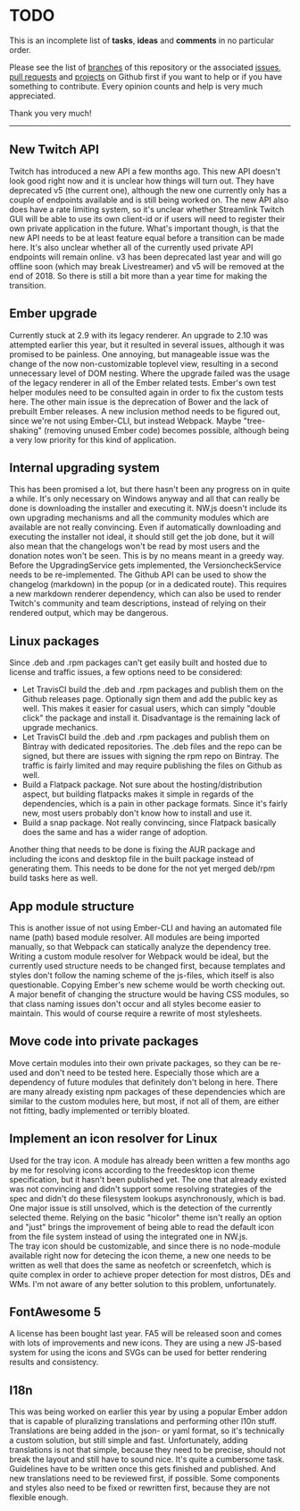 TODO
====

This is an incomplete list of **tasks**, **ideas** and **comments** in no particular order.

Please see the list of [branches][branches] of this repository or the associated [issues][issues], [pull requests][pull requests] and [projects][projects] on Github first if you want to help or if you have something to contribute. Every opinion counts and help is very much appreciated.

Thank you very much!


-----


## New Twitch API

Twitch has introduced a new API a few months ago. This new API doesn't look good right now and it is unclear how things will turn out. They have deprecated v5 (the current one), although the new one currently only has a couple of endpoints available and is still being worked on. The new API also does have a rate limiting system, so it's unclear whether Streamlink Twitch GUI will be able to use its own client-id or if users will need to register their own private application in the future. What's important though, is that the new API needs to be at least feature equal before a transition can be made here. It's also unclear whether all of the currently used private API endpoints will remain online. v3 has been deprecated last year and will go offline soon (which may break Livestreamer) and v5 will be removed at the end of 2018. So there is still a bit more than a year time for making the transition.


## Ember upgrade

Currently stuck at 2.9 with its legacy renderer. An upgrade to 2.10 was attempted earlier this year, but it resulted in several issues, although it was promised to be painless. One annoying, but manageable issue was the change of the now non-customizable toplevel view, resulting in a second unnecessary level of DOM nesting. Where the upgrade failed was the usage of the legacy renderer in all of the Ember related tests. Ember's own test helper modules need to be consulted again in order to fix the custom tests here. The other main issue is the deprecation of Bower and the lack of prebuilt Ember releases. A new inclusion method needs to be figured out, since we're not using Ember-CLI, but instead Webpack. Maybe "tree-shaking" (removing unused Ember code) becomes possible, although being a very low priority for this kind of application.


## Internal upgrading system

This has been promised a lot, but there hasn't been any progress on in quite a while. It's only necessary on Windows anyway and all that can really be done is downloading the installer and executing it. NW.js doesn't include its own upgrading mechanisms and all the community modules which are available are not really convincing. Even if automatically downloading and executing the installer not ideal, it should still get the job done, but it will also mean that the changelogs won't be read by most users and the donation notes won't be seen. This is by no means meant in a greedy way.  
Before the UpgradingService gets implemented, the VersioncheckService needs to be re-implemented. The Github API can be used to show the changelog (markdown) in the popup (or in a dedicated route). This requires a new markdown renderer dependency, which can also be used to render Twitch's community and team descriptions, instead of relying on their rendered output, which may be dangerous.


## Linux packages

Since .deb and .rpm packages can't get easily built and hosted due to license and traffic issues, a few options need to be considered:
- Let TravisCI build the .deb and .rpm packages and publish them on the Github releases page. Optionally sign them and add the public key as well. This makes it easier for casual users, which can simply "double click" the package and install it. Disadvantage is the remaining lack of upgrade mechanics.
- Let TravisCI build the .deb and .rpm packages and publish them on Bintray with dedicated repositories. The .deb files and the repo can be signed, but there are issues with signing the rpm repo on Bintray. The traffic is fairly limited and may require publishing the files on Github as well.
- Build a Flatpack package. Not sure about the hosting/distribution aspect, but building flatpacks makes it simple in regards of the dependencies, which is a pain in other package formats. Since it's fairly new, most users probably don't know how to install and use it.
- Build a snap package. Not really convincing, since Flatpack basically does the same and has a wider range of adoption.

Another thing that needs to be done is fixing the AUR package and including the icons and desktop file in the built package instead of generating them. This needs to be done for the not yet merged deb/rpm build tasks here as well.


## App module structure

This is another issue of not using Ember-CLI and having an automated file name (path) based module resolver. All modules are being imported manually, so that Webpack can statically analyze the dependency tree. Writing a custom module resolver for Webpack would be ideal, but the currently used structure needs to be changed first, because templates and styles don't follow the naming scheme of the js-files, which itself is also questionable. Copying Ember's new scheme would be worth checking out. A major benefit of changing the structure would be having CSS modules, so that class naming issues don't occur and all styles become easier to maintain. This would of course require a rewrite of most stylesheets.


## Move code into private packages

Move certain modules into their own private packages, so they can be re-used and don't need to be tested here. Especially those which are a dependency of future modules that definitely don't belong in here. There are many already existing npm packages of these dependencies which are similar to the custom modules here, but most, if not all of them, are either not fitting, badly implemented or terribly bloated.


## Implement an icon resolver for Linux

Used for the tray icon. A module has already been written a few months ago by me for resolving icons according to the freedesktop icon theme specification, but it hasn't been published yet. The one that already existed was not convincing and didn't support some resolving strategies of the spec and didn't do these filesystem lookups asynchronously, which is bad.  
One major issue is still unsolved, which is the detection of the currently selected theme. Relying on the basic "hicolor" theme isn't really an option and "just" brings the improvement of being able to read the default icon from the file system instead of using the integrated one in NW.js.  
The tray icon should be customizable, and since there is no node-module available right now for detecing the icon theme, a new one needs to be written as well that does the same as neofetch or screenfetch, which is quite complex in order to achieve proper detection for most distros, DEs and WMs. I'm not aware of any better solution to this problem, unfortunately.


## FontAwesome 5

A license has been bought last year. FA5 will be released soon and comes with lots of improvements and new icons. They are using a new JS-based system for using the icons and SVGs can be used for better rendering results and consistency.


## I18n

This was being worked on earlier this year by using a popular Ember addon that is capable of pluralizing translations and performing other l10n stuff. Translations are being added in the json- or yaml format, so it's technically a custom solution, but still simple and fast. Unfortunately, adding translations is not that simple, because they need to be precise, should not break the layout and still have to sound nice. It's quite a cumbersome task. Guidelines have to be written once this gets finished and published. And new translations need to be reviewed first, if possible. Some components and styles also need to be fixed or rewritten first, because they are not flexible enough.


  [branches]: https://github.com/streamlink/streamlink-twitch-gui/branches
  [issues]: https://github.com/streamlink/streamlink-twitch-gui/issues
  [pull requests]: https://github.com/streamlink/streamlink-twitch-gui/pulls
  [projects]: https://github.com/streamlink/streamlink-twitch-gui/projects
